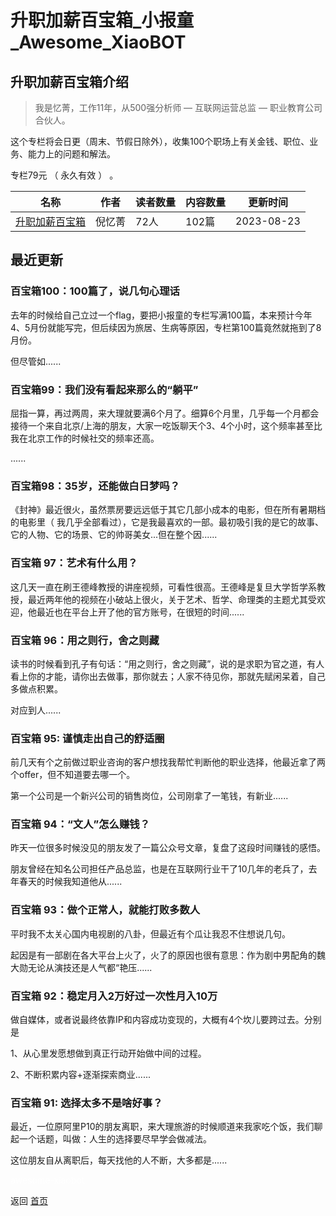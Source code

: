 # 升职加薪百宝箱_小报童_Awesome_XiaoBOT

## 升职加薪百宝箱介绍
> 我是忆菁，工作11年，从500强分析师 — 互联网运营总监 — 职业教育公司合伙人。    
    
这个专栏将会日更（周末、节假日除外），收集100个职场上有关金钱、职位、业务、能力上的问题和解法。    
    
专栏79元 （ 永久有效 ） 。  
  


|名称|作者|读者数量|内容数量|更新时间|
|---|---|---|---|---|
|[升职加薪百宝箱](https://xiaobot.net/p/career001?refer=0b133df9-27dc-423b-8101-639049001c13)|倪忆菁|72人|102篇|2023-08-23|

## 最近更新
### 百宝箱100：100篇了，说几句心理话

去年的时候给自己立过一个flag，要把小报童的专栏写满100篇，本来预计今年4、5月份就能写完，但后续因为旅居、生病等原因，专栏第100篇竟然就拖到了8月份。

但尽管如......

### 百宝箱99：我们没有看起来那么的“躺平”

屈指一算，再过两周，来大理就要满6个月了。细算6个月里，几乎每一个月都会接待一个来自北京/上海的朋友，大家一吃饭聊天个3、4个小时，这个频率甚至比我在北京工作的时候社交的频率还高。

......

### 百宝箱98：35岁，还能做白日梦吗？

《封神》最近很火，虽然票房要远远低于其它几部小成本的电影，但在所有暑期档的电影里（
我几乎全部看过），它是我最喜欢的一部。最初吸引我的是它的故事、它的人物、它的场景、它的帅哥美女...但在整个因......

### 百宝箱 97：艺术有什么用？

这几天一直在刷王德峰教授的讲座视频，可看性很高。王德峰是复旦大学哲学系教授，最近两年他的视频在小破站上很火，关于艺术、哲学、命理类的主题尤其受欢迎，他最近也在平台上开了他的官方账号，在很短的时间......

### 百宝箱 96：用之则行，舍之则藏

读书的时候看到孔子有句话：“用之则行，舍之则藏”，说的是求职为官之道，有人看上你的才能，请你出去做事，那你就去；人家不待见你，那就先赋闲呆着，自己多做点积累。

对应到人......

### 百宝箱 95: 谨慎走出自己的舒适圈

前几天有个之前做过职业咨询的客户想找我帮忙判断他的职业选择，他最近拿了两个offer，但不知道要去哪一个。

第一个公司是一个新兴公司的销售岗位，公司刚拿了一笔钱，有新业......

### 百宝箱 94：“文人”怎么赚钱？

昨天一位很多时候没见的朋友发了一篇公众号文章，复盘了这段时间赚钱的感悟。

朋友曾经在知名公司担任产品总监，也是在互联网行业干了10几年的老兵了，去年春天的时候我知道他从......

### 百宝箱 93：做个正常人，就能打败多数人

平时我不太关心国内电视剧的八卦，但最近有个瓜让我忍不住想说几句。

起因是有一部剧在各大平台上火了，火了的原因也很有意思：作为剧中男配角的魏大勋无论从演技还是人气都“艳压......

### 百宝箱 92：稳定月入2万好过一次性月入10万

做自媒体，或者说最终依靠IP和内容成功变现的，大概有4个坎儿要跨过去。分别是

1、从心里发愿想做到真正行动开始做中间的过程。

2、不断积累内容+逐渐探索商业......

### 百宝箱 91: 选择太多不是啥好事？

最近，一位原阿里P10的朋友离职，来大理旅游的时候顺道来我家吃个饭，我们聊起一个话题，叫做：人生的选择要尽早学会做减法。

这位朋友自从离职后，每天找他的人不断，大多都是......


<a href="https://github.com/Reno9527/awesome-xiaobot" style="color: white; text-decoration: none;">awesome-xiaobot</a>

返回 [首页](../README.md)
